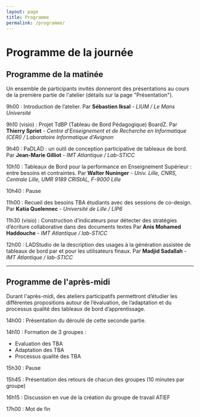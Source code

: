 ```yaml
---
layout: page
title: Programme 
permalink: /programme/
---
```

# Programme de la journée


## Programme de la matinée 
Un ensemble de participants invités donneront des présentations au cours de la première partie de l'atelier (détails sur la page "Présentation"). 



9h00 : Introduction de l’atelier. 
Par **Sébastien Iksal** - *LIUM / Le Mans Université*

9h10 (visio) : Projet TdBP (Tableau de Bord Pédagogique) BoardZ.
Par **Thierry Spriet** - *Centre d'Enseignement et de Recherche en Informatique (CERI) / Laboratoire Informatique d'Avignon*

9h40 : PaDLAD : un outil de conception participative de tableaux de bord.
Par **Jean-Marie Gilliot** - *IMT Atlantique / Lab-STICC*

10h10 : Tableaux de Bord pour la performance en Enseignement Supérieur : entre besoins et contraintes.
Par **Walter Nuninger** - *Univ. Lille, CNRS, Centrale Lille, UMR 9189 CRIStAL, F-9000 Lille*

10h40 : Pause

11h00 : Recueil des besoins TBA étudiants avec des sessions de co-design.
Par **Katia Quelennec** - *Université de Lille / LIP6*

11h30 (visio) : Construction d’indicateurs pour détecter des stratégies d’écriture collaborative dans des documents textes
Par **Anis Mohamed Haddouche** - *IMT Atlantique / lab-STICC*

12h00 : LADStudio de la description des usages à la génération assistée de tableaux de bord par et pour les utilisateurs finaux.
Par **Madjid Sadallah** - *IMT Atlantique / lab-STICC*


---

## Programme de l'après-midi
Durant l'après-midi, des ateliers participatifs permettront d’étudier les différentes propositions autour de l’évaluation, de l’adaptation et du processus qualité des tableaux de bord d’apprentissage.

14h00 : Présentation du déroulé de cette seconde partie.

14h10 : Formation de 3 groupes :
- Evaluation des TBA
- Adaptation des TBA
- Processus qualité des TBA

15h30 : Pause

15h45 : Présentation des retours de chacun des groupes (10 minutes par groupe)

16h15 : Discussion en vue de la création du groupe de travail ATIEF

17h00 : Mot de fin
